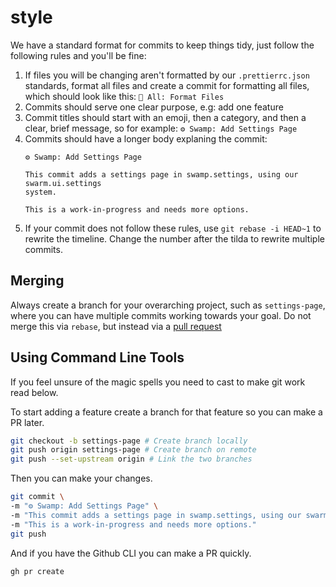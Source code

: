 # style

We have a standard format for commits to keep things tidy, just follow the following rules and you'll be fine:

1. If files you will be changing aren't formatted by our `.prettierrc.json` standards, format all files and create a commit for formatting all files, which should look like this: `🧹 All: Format Files`
2. Commits should serve one clear purpose, e.g: add one feature
3. Commit titles should start with an emoji, then a category, and then a clear, brief message, so for example: `⚙ Swamp: Add Settings Page`
4. Commits should have a longer body explaning the commit:
   ```
   ⚙ Swamp: Add Settings Page

   This commit adds a settings page in swamp.settings, using our swarm.ui.settings
   system.

   This is a work-in-progress and needs more options.
   ```
5. If your commit does not follow these rules, use `git rebase -i HEAD~1` to rewrite the timeline. Change the number after the tilda to rewrite multiple commits.

## Merging

Always create a branch for your overarching project, such as `settings-page`, where you can have multiple commits working towards your goal.
Do not merge this via `rebase`, but instead via a [pull request](https://github.com/swarm-team/style/pulls)

## Using Command Line Tools

If you feel unsure of the magic spells you need to cast to make git work read below.

To start adding a feature create a branch for that feature so you can make a PR later.
```bash
git checkout -b settings-page # Create branch locally
git push origin settings-page # Create branch on remote
git push --set-upstream origin # Link the two branches
```

Then you can make your changes.
```bash
git commit \
-m "⚙ Swamp: Add Settings Page" \
-m "This commit adds a settings page in swamp.settings, using our swarm.ui.settings system." \
-m "This is a work-in-progress and needs more options."
git push
```

And if you have the Github CLI you can make a PR quickly.
```bash
gh pr create
```